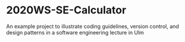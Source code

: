# 2020WS-SE-Calculator
An example project to illustrate coding guidelines, version control, and design patterns in a software engineering lecture in Ulm
